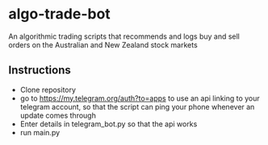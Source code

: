 # algo-trade-bot
An algorithmic trading scripts that recommends and logs buy and sell orders on the Australian and New Zealand stock markets

## Instructions

- Clone repository 
- go to https://my.telegram.org/auth?to=apps to use an api linking to your telegram account, so that the script can ping your phone whenever an update comes through
- Enter details in telegram_bot.py so that the api works
- run main.py 
